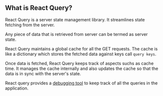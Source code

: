 ## What is React Query?

React Query is a server state management library. It streamlines state fetching from the server.

Any piece of data that is retrieved from server can be termed as server state.

React Query maintains a global cache for all the GET requests. The cache is like a dictionary which stores the fetched data against keys call `query keys`.

Once data is fetched, React Query keeps track of aspects suchs as cache time. It manages the cache internally and also updates the cache so that the data is in sync with the server's state.

React query provides a [debugging tool](https://react-query.tanstack.com/devtools) to keep track of all the queries in the application.
